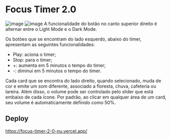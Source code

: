 # Focus Timer 2.0
![image](https://user-images.githubusercontent.com/62291495/210091626-2c717b61-a7b1-4df6-a6aa-02e377b867f0.png)
![image](https://user-images.githubusercontent.com/62291495/210091659-7029e4a4-95c0-40f2-92ca-c9ffbf4f50e8.png)
A funcionalidade do botão no canto superior direito é alternar entre o Light Mode e o Dark Mode.

Os botões que se encontram do lado esquerdo, abaixo do timer, apresentam as seguintes funcionalidades:

- Play: aciona o timer;
- Stop: para o timer;
- +: aumenta em 5 minutos o tempo do timer;
- -: diminui em 5 minutos o tempo do timer.

Cada card que se encontra do lado direito, quando selecionado, muda de cor e emite um som diferente, associado a floresta, chuva, cafeteria ou lareira. Além disso, o volume pode ser controlado pelo slider que está embaixo de cada ícone. Por padrão, ao clicar em qualquer área de um card, seu volume é automaticamente definido como 50%.


## Deploy

https://focus-timer-2-0-nu.vercel.app/


